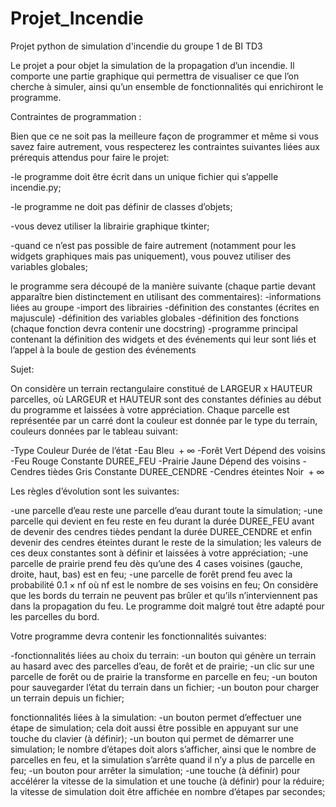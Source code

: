 # Projet_Incendie
Projet python de simulation d'incendie du groupe 1 de BI TD3

Le projet a pour objet la simulation de la propagation d’un incendie. Il comporte une partie graphique qui permettra de visualiser ce que l’on cherche à simuler, ainsi qu’un ensemble de fonctionnalités qui enrichiront le programme.

Contraintes de programmation :

Bien que ce ne soit pas la meilleure façon de programmer et même si vous savez faire autrement, vous respecterez les contraintes suivantes liées aux prérequis attendus pour faire le projet:

-le programme doit être écrit dans un unique fichier qui s’appelle incendie.py;

-le programme ne doit pas définir de classes d’objets;

-vous devez utiliser la librairie graphique tkinter;

-quand ce n’est pas possible de faire autrement (notamment pour les widgets graphiques mais pas uniquement), vous pouvez utiliser des variables globales;

le programme sera découpé de la manière suivante (chaque partie devant apparaître bien distinctement en utilisant des commentaires):
-informations liées au groupe
-import des librairies
-définition des constantes (écrites en majuscule)
-définition des variables globales
-définition des fonctions (chaque fonction devra contenir une docstring)
-programme principal contenant la définition des widgets et des événements qui leur sont liés et l’appel à la boule de gestion des événements

Sujet:

On considère un terrain rectangulaire constitué de LARGEUR x HAUTEUR parcelles, où LARGEUR et HAUTEUR sont des constantes définies au début du programme et laissées à votre appréciation. Chaque parcelle est représentée par un carré dont la couleur est donnée par le type du terrain, couleurs données par le tableau suivant:

-Type	Couleur	Durée de l’état
-Eau	Bleu	 + ∞
-Forêt	Vert	Dépend des voisins
-Feu	Rouge	Constante DUREE_FEU
-Prairie	Jaune	Dépend des voisins
-Cendres tièdes	Gris	Constante DUREE_CENDRE
-Cendres éteintes	Noir	 + ∞

Les règles d’évolution sont les suivantes:

-une parcelle d’eau reste une parcelle d’eau durant toute la simulation;
-une parcelle qui devient en feu reste en feu durant la durée DUREE_FEU avant de devenir des cendres tièdes pendant la durée DUREE_CENDRE et enfin devenir des cendres éteintes durant le reste de la simulation; les valeurs de ces deux constantes sont à définir et laissées à votre appréciation;
-une parcelle de prairie prend feu dès qu’une des 4 cases voisines (gauche, droite, haut, bas) est en feu;
-une parcelle de forêt prend feu avec la probabilité 0.1 × nf où nf est le nombre de ses voisins en feu;
On considère que les bords du terrain ne peuvent pas brûler et qu’ils n’interviennent pas dans la propagation du feu. Le programme doit malgré tout être adapté pour les parcelles du bord.

Votre programme devra contenir les fonctionnalités suivantes:

-fonctionnalités liées au choix du terrain:
-un bouton qui génère un terrain au hasard avec des parcelles d’eau, de forêt et de prairie;
-un clic sur une parcelle de forêt ou de prairie la transforme en parcelle en feu;
-un bouton pour sauvegarder l’état du terrain dans un fichier;
-un bouton pour charger un terrain depuis un fichier;

fonctionnalités liées à la simulation:
-un bouton permet d’effectuer une étape de simulation; cela doit aussi être possible en appuyant sur une touche du clavier (à définir);
-un bouton qui permet de démarrer une simulation; le nombre d’étapes doit alors s’afficher, ainsi que le nombre de parcelles en feu, et la simulation s’arrête quand il n’y a plus de parcelle en feu;
-un bouton pour arrêter la simulation;
-une touche (à définir) pour accélérer la vitesse de la simulation et une touche (à définir) pour la réduire; la vitesse de simulation doit être affichée en nombre d’étapes par secondes;
